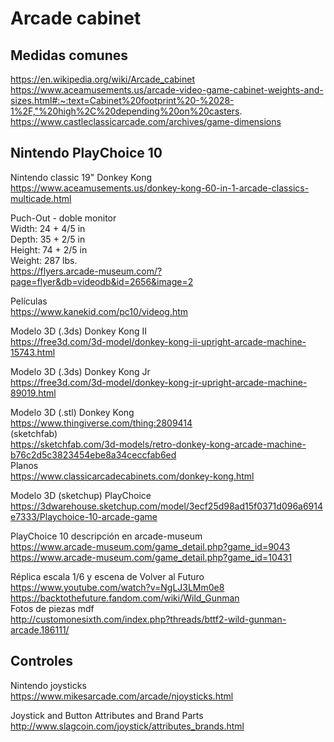 # Arcade cabinet

## Medidas comunes  
https://en.wikipedia.org/wiki/Arcade_cabinet  
https://www.aceamusements.us/arcade-video-game-cabinet-weights-and-sizes.html#:~:text=Cabinet%20footprint%20-%2028-1%2F,"%20high%2C%20depending%20on%20casters.  
https://www.castleclassicarcade.com/archives/game-dimensions  

## Nintendo PlayChoice 10
Nintendo classic 19" Donkey Kong  
https://www.aceamusements.us/donkey-kong-60-in-1-arcade-classics-multicade.html  

Puch-Out - doble monitor  
Width: 24 + 4/5 in  
Depth: 35 + 2/5 in  
Height: 74 + 2/5 in  
Weight: 287 lbs.  
https://flyers.arcade-museum.com/?page=flyer&db=videodb&id=2656&image=2  

Películas  
https://www.kanekid.com/pc10/videog.htm  

Modelo 3D (.3ds) Donkey Kong II  
https://free3d.com/3d-model/donkey-kong-ii-upright-arcade-machine-15743.html

Modelo 3D (.3ds) Donkey Kong Jr  
https://free3d.com/3d-model/donkey-kong-jr-upright-arcade-machine-89019.html  

Modelo 3D (.stl) Donkey Kong  
https://www.thingiverse.com/thing:2809414  
(sketchfab)  
https://sketchfab.com/3d-models/retro-donkey-kong-arcade-machine-b76c2d5c3823454ebe8a34ceccfab6ed  
Planos  
https://www.classicarcadecabinets.com/donkey-kong.html  

Modelo 3D (sketchup) PlayChoice  
https://3dwarehouse.sketchup.com/model/3ecf25d98ad15f0371d096a6914e7333/Playchoice-10-arcade-game  

PlayChoice 10 descripción en arcade-museum  
https://www.arcade-museum.com/game_detail.php?game_id=9043  
https://www.arcade-museum.com/game_detail.php?game_id=10431  

Réplica escala 1/6 y escena de Volver al Futuro  
https://www.youtube.com/watch?v=NgLJ3LMm0e8  
https://backtothefuture.fandom.com/wiki/Wild_Gunman  
Fotos de piezas mdf  
http://customonesixth.com/index.php?threads/bttf2-wild-gunman-arcade.186111/  

## Controles  
Nintendo joysticks  
https://www.mikesarcade.com/arcade/njoysticks.html  

Joystick and Button Attributes and Brand Parts  
http://www.slagcoin.com/joystick/attributes_brands.html  
